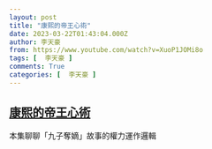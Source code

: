 ```yaml
---
layout: post
title: "康熙的帝王心術"
date: 2023-03-22T01:43:04.000Z
author: 李天豪
from: https://www.youtube.com/watch?v=XuoP1JOMi8o
tags: [  李天豪 ]
comments: True
categories: [  李天豪 ]
---
```

<!--1679449384000-->
[康熙的帝王心術](https://www.youtube.com/watch?v=XuoP1JOMi8o)
------

<div>
本集聊聊「九子奪嫡」故事的權力運作邏輯
</div>

